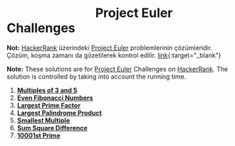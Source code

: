 <h1>&nbsp&nbsp&nbsp&nbsp&nbsp&nbsp&nbsp&nbsp&nbsp&nbsp&nbsp&nbsp&nbsp&nbsp&nbsp&nbsp&nbsp&nbsp&nbsp&nbsp&nbsp&nbsp&nbsp&nbsp&nbsp&nbsp&nbsp&nbsp&nbsp&nbspProject Euler Challenges</h1>

**Not:** <a href="https://www.hackerrank.com/contests/projecteuler/challenges" target="_blank">HackerRank</a> üzerindeki <a href="https://projecteuler.net/archives" target="_blank">Project Euler</a> problemlerinin çözümleridir. Çözüm, koşma zamanı da gözetilerek kontrol edilir.
[link](https://projecteuler.net/archives){:target="_blank"}

**Note:** These solutions are for <a href="https://projecteuler.net/archives" target="_blank">Project Euler</a> Challenges on <a href="https://www.hackerrank.com/contests/projecteuler/challenges" target="_blank">HackerRank</a>. The solution is controlled by taking into account the running time.

<ol>
  <li><strong><a href="https://github.com/zumrudu-anka/Project-Euler-Challenges/tree/master/1.Multiples%20of%203%20and%205">Multiples of 3 and 5<a></strong><br></li>
  <li><strong><a href="https://github.com/zumrudu-anka/Project-Euler-Challenges/tree/master/2.Even%20Fibonacci%20Numbers">Even Fibonacci Numbers<a></strong><br></li>
  <li><strong><a href="https://github.com/zumrudu-anka/Project-Euler-Challenges/tree/master/3.Largest%20Prime%20Factor">Largest Prime Factor<a></strong><br></li>
  <li><strong><a href="https://github.com/zumrudu-anka/Project-Euler-Challenges/tree/master/4.Largest%20Palindrom%20Product">Largest Palindrome Product<a></strong><br></li>
  <li><strong><a href="https://github.com/zumrudu-anka/Project-Euler-Challenges/tree/master/5.Smallest%20Multiple">Smallest Multiple<a></strong><br></li>
  <li><strong><a href="https://github.com/zumrudu-anka/Project-Euler-Challenges/tree/master/6.Sum%20Square%20Difference">Sum Square Difference<a></strong><br></li>
  <li><strong><a href="https://github.com/zumrudu-anka/Project-Euler-Challenges/tree/master/7.10001st%20Prime">10001st Prime<a></strong><br></li>
</ol>
